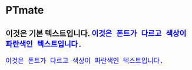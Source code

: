 # PTmate
이것은 기본 텍스트입니다.
<span style="font-family: 'Courier New', monospace; color: blue; font-size: 20px;">
이것은 폰트가 다르고 색상이 파란색인 텍스트입니다.
</span>
---
<span style="font-family: 'Courier New', monospace; color: blue; font-size: 18px;">
이것은 폰트가 다르고 색상이 파란색인 텍스트입니다.
</span>

